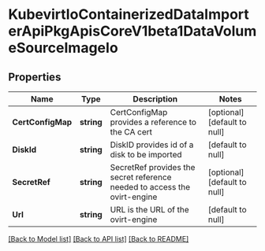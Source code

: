 # KubevirtIoContainerizedDataImporterApiPkgApisCoreV1beta1DataVolumeSourceImageIo

## Properties
Name | Type | Description | Notes
------------ | ------------- | ------------- | -------------
**CertConfigMap** | **string** | CertConfigMap provides a reference to the CA cert | [optional] [default to null]
**DiskId** | **string** | DiskID provides id of a disk to be imported | [default to null]
**SecretRef** | **string** | SecretRef provides the secret reference needed to access the ovirt-engine | [optional] [default to null]
**Url** | **string** | URL is the URL of the ovirt-engine | [default to null]

[[Back to Model list]](../README.md#documentation-for-models) [[Back to API list]](../README.md#documentation-for-api-endpoints) [[Back to README]](../README.md)


